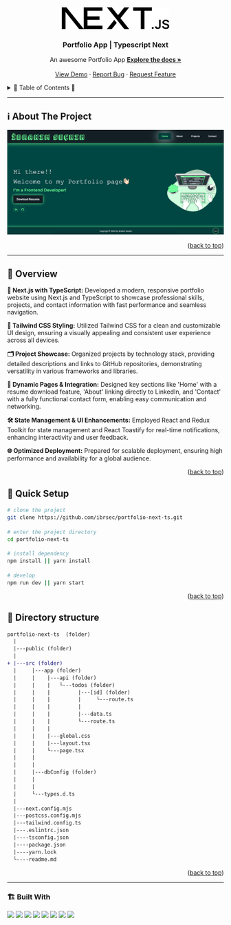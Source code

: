 <a name="readme-top"></a>
 
 
<!-- PROJECT LOGO -->
<br />
<div align="center">
  <a href="https://github.com/ibrsec/portfolio-next-ts/">
    <img src="./public/next.svg" alt="Logo" width="250"   >
  </a>

  <h3 align="center">Portfolio App | Typescript Next</h3>

  <p align="center">
    An awesome Portfolio App
    <a href="https://github.com/ibrsec/portfolio-next-ts"><strong>Explore the docs »</strong></a>
    <br />
    <br />
    <a href="https://ibrahimseckin-portfolio.vercel.app/">View Demo</a>
    ·
    <a href="https://github.com/ibrsec/portfolio-next-ts/issues">Report Bug</a>
    ·
    <a href="https://github.com/ibrsec/portfolio-next-ts/issues">Request Feature</a>
  </p>
</div>



<!-- TABLE OF CONTENTS -->
<details>
  <summary>📎 Table of Contents 📎 </summary>
  <ol>
    <li><a href="#about-the-project">About The Project</a></li>
     <!-- <li><a href="#figma">Figma</a></li> -->
     <li><a href="#overview">Overview</a></li>
     <li><a href="#quick-setup">Quick Setup</a></li>
     <li><a href="#directory-structure">Directory structure</a></li>
     <li><a href="#built-with">Built With</a></li>
    <!-- <li>
      <a href="#getting-started">Getting Started</a>
      <ul>
        <li><a href="#prerequisites">Prerequisites</a></li>
        <li><a href="#installation">Installation</a></li>
      </ul>
    </li>
    <li><a href="#usage">Usage</a></li>
    <li><a href="#roadmap">Roadmap</a></li>
    <li><a href="#contributing">Contributing</a></li>
    <li><a href="#license">License</a></li>
    <li><a href="#contact">Contact</a></li>
    <li><a href="#acknowledgments">Acknowledgments</a></li> -->

    
  </ol>
</details>





---

<!-- ABOUT THE PROJECT -->
<a name="about-the-project"></a>
## ℹ️ About The Project
  
[![portfolio-next-ts](./public/project.png)](https://ibrahimseckin-portfolio.vercel.app/) 


 

<p align="right">(<a href="#readme-top">back to top</a>)</p>


---

<!-- ## Figma 

<a href="https://www.figma.com/file/ePyCHKsx2ODB32uLgyUEEd/bootstrap-home-page?type=design&node-id=0%3A1&mode=design&t=edDzadCB9Ev5FS1a-1">Figma Link</a>  

  <p align="right">(<a href="#readme-top">back to top</a>)</p>




--- -->
<a name="overview"></a>
## 👀 Overview

 
<b>🚀 Next.js with TypeScript:</b> Developed a modern, responsive portfolio website using Next.js and TypeScript to showcase professional skills, projects, and contact information with fast performance and seamless navigation.</br>

<b>🎨 Tailwind CSS Styling:</b> Utilized Tailwind CSS for a clean and customizable UI design, ensuring a visually appealing and consistent user experience across all devices.</br>

<b>🗂 Project Showcase:</b> Organized projects by technology stack, providing detailed descriptions and links to GitHub repositories, demonstrating versatility in various frameworks and libraries.</br>

<b>🔗 Dynamic Pages & Integration:</b> Designed key sections like 'Home' with a resume download feature, 'About' linking directly to LinkedIn, and 'Contact' with a fully functional contact form, enabling easy communication and networking.</br>

<b>🛠 State Management & UI Enhancements:</b> Employed React and Redux Toolkit for state management and React Toastify for real-time notifications, enhancing interactivity and user feedback.</br>


<b>🌐 Optimized Deployment:</b> Prepared for scalable deployment, ensuring high performance and availability for a global audience.</br> 
<!-- 🌱 ÷Screen and search the Legends on the app</br> -->
<!-- 💪   </br> -->
<!-- 🐞 Check the finished tasks   </br> -->


<p align="right">(<a href="#readme-top">back to top</a>)</p>


<a name="quick-setup"></a>
## 🛫 Quick Setup

```sh
# clone the project
git clone https://github.com/ibrsec/portfolio-next-ts.git

# enter the project directory
cd portfolio-next-ts

# install dependency
npm install || yarn install

# develop
npm run dev || yarn start
```

<p align="right">(<a href="#readme-top">back to top</a>)</p>


<!-- ## 🐞 Debug

![portfolio-next-ts.gif](/portfolio-next-ts.gif) -->








<a name="directory-structure"></a>
## 📂 Directory structure 

```diff
portfolio-next-ts  (folder)
  |          
  |---public (folder) 
  |                
+ |---src (folder)    
  |     |---app (folder)          
  |     |    |---api (folder)         
  |     |    |   └---todos (folder) 
  |     |    |         |---[id] (folder) 
  |     |    |         |     └---route.ts 
  |     |    |         |
  |     |    |         |---data.ts
  |     |    |         └---route.ts
  |     |    |        
  |     |    |---global.css 
  |     |    |---layout.tsx
  |     |    └---page.tsx
  |     |            
  |     |            
  |     |---dbConfig (folder)   
  |     |           
  |     |          
  |     └---types.d.ts 
  |         
  |---next.config.mjs 
  |---postcss.config.mjs
  |---tailwind.config.ts
  |---.eslintrc.json  
  |----tsconfig.json
  |----package.json
  |----yarn.lock
  └----readme.md 
```

<p align="right">(<a href="#readme-top">back to top</a>)</p>

---

<a name="built-with"></a>
### 🏗️ Built With

 
<!-- https://dev.to/envoy_/150-badges-for-github-pnk  search skills-->

 <img src="https://img.shields.io/badge/HTML-239120?style=for-the-badge&logo=html5&logoColor=white">
 <img src="https://img.shields.io/badge/CSS-239120?&style=for-the-badge&logo=css3&logoColor=white&color=red"> 
 <img src="https://img.shields.io/badge/TypeScript-F7DF1E?style=for-the-badge&logo=typescript&logoColor=black"> 
 <!-- <img src="https://img.shields.io/badge/Bootstrap-563D7C?style=for-the-badge&logo=bootstrap&logoColor=white">  -->
 <img src="https://img.shields.io/badge/tailwind-563D7C?style=for-the-badge&logo=tailwind&logoColor=white"> 
 <!-- <img src="https://img.shields.io/badge/Material--UI-0081CB?style=for-the-badge&logo=material-ui&logoColor=white">  -->
 <!-- <img src="https://img.shields.io/badge/axios-CC6699?style=for-the-badge&logo=axios&logoColor=white">  -->
 <!-- <img src="https://img.shields.io/badge/context_api-AB4BFE?style=for-the-badge&logo=context&logoColor=FFC920">  -->
 <img src="https://img.shields.io/badge/redux-AB4BFE?style=for-the-badge&logo=redux&logoColor=FFC920"> 
 <img src="https://img.shields.io/badge/React-20232A?style=for-the-badge&logo=react&logoColor=61DAFB"> 
 <img src="https://img.shields.io/badge/nextjs-20232A?style=for-the-badge&logo=next&logoColor=61DAFB"> 
 <!-- <img src="https://img.shields.io/badge/React_Router-CA4245?style=for-the-badge&logo=react-router&logoColor=white">  -->
 <img src="https://img.shields.io/badge/toastify-CA4245?style=for-the-badge&logo=toastify&logoColor=white"> 
 